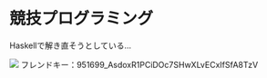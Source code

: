 # 競技プログラミング

Haskellで解き直そうとしている...

<img src="https://projecteuler.net/profile/elasticnet.png">
フレンドキー：951699_AsdoxR1PCiDOc7SHwXLvECxIfSfA8TzV
